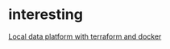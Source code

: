 # interesting



[Local data platform with terraform and docker](https://p-munhoz.github.io/blog/data-engineering/building-local-data-platform-terraform-docker)
